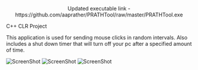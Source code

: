 <p align="center">
Updated executable link - https://github.com/aaprather/PRATHTool/raw/master/PRATHTool.exe

C++ CLR Project

This application is used for sending mouse clicks in random intervals.
Also includes a shut down timer that will turn off your pc after a specified amount of time.



![ScreenShot](https://github.com/aaprather/PRATHTool/blob/master/Screenshot_1.jpg)
![ScreenShot](https://github.com/aaprather/PRATHTool/blob/master/Screenshot_2.jpg)
![ScreenShot](https://github.com/aaprather/PRATHTool/blob/master/Screenshot_3.jpg)
</p>


